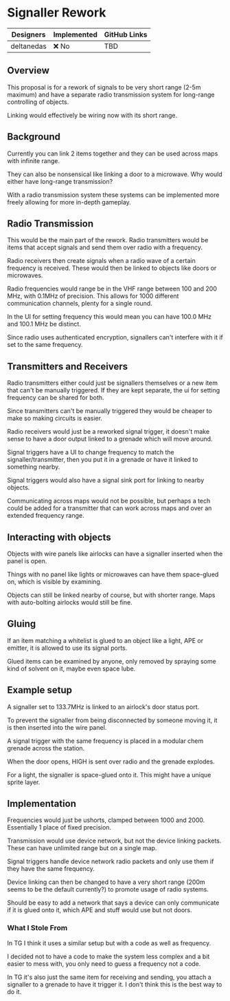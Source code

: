 # Signaller Rework

| Designers | Implemented | GitHub Links |
|---|---|---|
| deltanedas | :x: No | TBD |

## Overview

This proposal is for a rework of signals to be very short range (2-5m maximum) and have a separate radio transmission system for long-range controlling of objects.

Linking would effectively be wiring now with its short range.

## Background

Currently you can link 2 items together and they can be used across maps with infinite range.

They can also be nonsensical like linking a door to a microwave. Why would either have long-range transmission?

With a radio transmission system these systems can be implemented more freely allowing for more in-depth gameplay.

## Radio Transmission

This would be the main part of the rework. Radio transmitters would be items that accept signals and send them over radio with a frequency.

Radio receivers then create signals when a radio wave of a certain frequency is received. These would then be linked to objects like doors or microwaves.

Radio frequencies would range be in the VHF range between 100 and 200 MHz, with 0.1MHz of precision. This allows for 1000 different communication channels, plenty for a single round.

In the UI for setting frequency this would mean you can have 100.0 MHz and 100.1 MHz be distinct.

Since radio uses authenticated encryption, signallers can't interfere with it if set to the same frequency.

## Transmitters and Receivers

Radio transmitters either could just be signallers themselves or a new item that can't be manually triggered.
If they are kept separate, the ui for setting frequency can be shared for both.

Since transmitters can't be manually triggered they would be cheaper to make so making circuits is easier.

Radio receivers would just be a reworked signal trigger, it doesn't make sense to have a door output linked to a grenade which will move around.

Signal triggers have a UI to change frequency to match the signaller/transmitter, then you put it in a grenade or have it linked to something nearby.

Signal triggers would also have a signal sink port for linking to nearby objects.

Communicating across maps would not be possible, but perhaps a tech could be added for a transmitter that can work across maps and over an extended frequency range.

## Interacting with objects

Objects with wire panels like airlocks can have a signaller inserted when the panel is open.

Things with no panel like lights or microwaves can have them space-glued on, which is visible by examining.

Objects can still be linked nearby of course, but with shorter range. Maps with auto-bolting airlocks would still be fine.

## Gluing

If an item matching a whitelist is glued to an object like a light, APE or emitter, it is allowed to use its signal ports.

Glued items can be examined by anyone, only removed by spraying some kind of solvent on it, maybe even space lube.

## Example setup

A signaller set to 133.7MHz is linked to an airlock's door status port.

To prevent the signaller from being disconnected by someone moving it, it is then inserted into the wire panel.

A signal trigger with the same frequency is placed in a modular chem grenade across the station.

When the door opens, HIGH is sent over radio and the grenade explodes.

For a light, the signaller is space-glued onto it. This might have a unique sprite layer.

## Implementation

Frequencies would just be ushorts, clamped between 1000 and 2000. Essentially 1 place of fixed precision.

Transmission would use device network, but not the device linking packets. These can have unlimited range but on a single map.

Signal triggers handle device network radio packets and only use them if they have the same frequency.

Device linking can then be changed to have a very short range (200m seems to be the default currently?) to promote usage of radio systems.

Should be easy to add a network that says a device can only communicate if it is glued onto it, which APE and stuff would use but not doors.

### What I Stole From

In TG I think it uses a similar setup but with a code as well as frequency.

I decided not to have a code to make the system less complex and a bit easier to mess with, you only need to guess a frequency not a code.

In TG it's also just the same item for receiving and sending, you attach a signaller to a grenade to have it trigger it.
I don't think this is the best way to do it.
